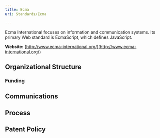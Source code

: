 ```yaml
---
title: Ecma
uri: Standards/Ecma

---
```

Ecma International focuses on information and communication systems. Its primary Web standard is EcmaScript, which defines JavaScript.

**Website:** [http://www.ecma-international.org/](http://www.ecma-international.org/)

## Organizational Structure

### Funding

## Communications

## Process

## Patent Policy
